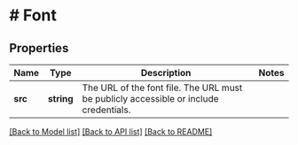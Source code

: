 # # Font

## Properties

Name | Type | Description | Notes
------------ | ------------- | ------------- | -------------
**src** | **string** | The URL of the font file. The URL must be publicly accessible or include credentials. |

[[Back to Model list]](../../README.md#models) [[Back to API list]](../../README.md#endpoints) [[Back to README]](../../README.md)
